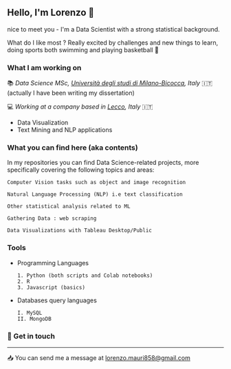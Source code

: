 ## Hello, I'm Lorenzo :wave:


nice to meet you - I'm a Data Scientist with a strong statistical background. 

What do I like most ?  Really excited by challenges and new things to learn, doing sports both swimming and playing basketball :basketball:


### What I am working on 

:books:  *Data Science MSc, [Università degli studi di Milano-Bicocca](https://www.unimib.it/), Italy* :it: (actually I have been writing my dissertation)

:computer: *Working at a company based in [Lecco](https://en.wikipedia.org/wiki/Lecco),  Italy* :it:
- Data Visualization
- Text Mining and NLP applications 



### What you can find here (aka contents)  

In my repositories you can find Data Science-related projects, more specifically covering the following topics and areas:

    Computer Vision tasks such as object and image recognition

    Natural Language Processing (NLP) i.e text classification

    Other statistical analysis related to ML 
    
    Gathering Data : web scraping

    Data Visualizations with Tableau Desktop/Public 
  
  
### Tools 

- Programming Languages

      1. Python (both scripts and Colab notebooks)
      2. R
      3. Javascript (basics) 

- Databases query languages 

      I. MySQL
      II. MongoDB
   







### :speech_balloon:  Get in touch
---------------------
:inbox_tray: You can send me a message at lorenzo.mauri858@gmail.com
